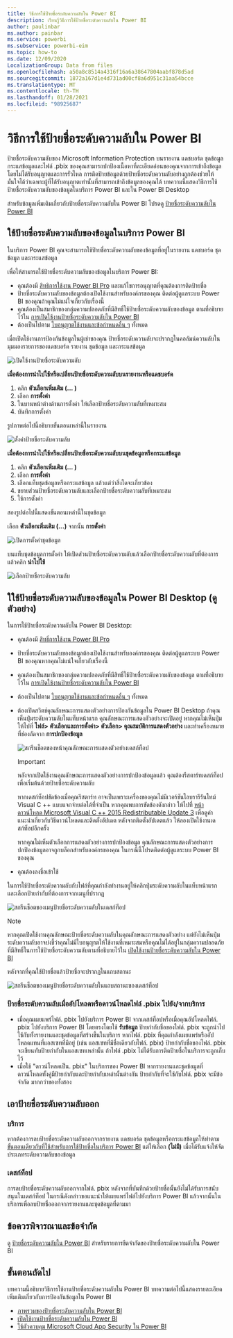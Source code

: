 ```yaml
---
title: วิธีการใช้ป้ายชื่อระดับความลับใน Power BI
description: เรียนรู้วิธีการใช้ป้ายชื่อระดับความลับใน Power BI
author: paulinbar
ms.author: painbar
ms.service: powerbi
ms.subservice: powerbi-eim
ms.topic: how-to
ms.date: 12/09/2020
LocalizationGroup: Data from files
ms.openlocfilehash: a50a8c8514a4316f16a6a38647804aabf878d5ad
ms.sourcegitcommit: 1872a167d1e4d731ad00cf8a6d951c31aa54bcce
ms.translationtype: MT
ms.contentlocale: th-TH
ms.lasthandoff: 01/28/2021
ms.locfileid: "98925687"
---
```

# <a name="how-to-apply-sensitivity-labels-in-power-bi"></a>วิธีการใช้ป้ายชื่อระดับความลับใน Power BI

ป้ายชื่อระดับความลับของ Microsoft Information Protection บนรายงาน แดชบอร์ด ชุดข้อมูล กระแสข้อมูลและไฟล์ .pbix ของคุณสามารถปกป้องเนื้อหาที่ละเอียดอ่อนของคุณจากการเข้าถึงข้อมูลโดยไม่ได้รับอนุญาตและการรั่วไหล การติดป้ายข้อมูลด้วยป้ายชื่อระดับความลับอย่างถูกต้องช่วยให้มั่นใจได้ว่าเฉพาะผู้ที่ได้รับอนุญาตเท่านั้นที่สามารถเข้าถึงข้อมูลของคุณได้ บทความนี้แสดงวิธีการใช้ป้ายชื่อระดับความลับของข้อมูลในบริการ Power BI และใน Power BI Desktop

สำหรับข้อมูลเพิ่มเติมเกี่ยวกับป้ายชื่อระดับความลับใน Power BI โปรดดู [ป้ายชื่อระดับความลับใน Power BI](service-security-sensitivity-label-overview.md)

## <a name="apply-sensitivity-labels-in-the-power-bi-service"></a>ใช้ป้ายชื่อระดับความลับของข้อมูลในบริการ Power BI

ในบริการ Power BI คุณจะสามารถใช้ป้ายชื่อระดับความลับของข้อมูลที่อยู่ในรายงาน แดชบอร์ด ชุดข้อมูล และกระแสข้อมูล

เพื่อให้สามารถใช้ป้ายชื่อระดับความลับของข้อมูลในบริการ Power BI:
* คุณต้องมี [สิทธิการใช้งาน Power BI Pro](./service-admin-purchasing-power-bi-pro.md) และแก้ไขการอนุญาตที่คุณต้องการติดป้ายชื่อ
* ป้ายชื่อระดับความลับของข้อมูลต้องเปิดใช้งานสำหรับองค์กรของคุณ ติดต่อผู้ดูแลระบบ Power BI ของคุณถ้าคุณไม่แน่ใจเกี่ยวกับเรื่องนี้
* คุณต้องเป็นสมาชิกของกลุ่มความปลอดภัยที่มีสิทธิ์ใช้ป้ายชื่อระดับความลับของข้อมูล ตามที่อธิบายไว้ใน [การเปิดใช้งานป้ายชื่อระดับความลับใน Power BI](./service-security-enable-data-sensitivity-labels.md)
* ต้องเป็นไปตาม [ใบอนุญาตใช้งานและข้อกำหนดอื่น ๆ](./service-security-enable-data-sensitivity-labels.md#licensing-and-requirements) ทั้งหมด

เมื่อเปิดใช้งานการป้องกันข้อมูลในผู้เช่าของคุณ ป้ายชื่อระดับความลับจะปรากฏในคอลัมน์ความลับในมุมมองรายการของแดชบอร์ด รายงาน ชุดข้อมูล และกระแสข้อมูล

![เปิดใช้งานป้ายชื่อระดับความลับ](media/service-security-apply-data-sensitivity-labels/apply-data-sensitivity-labels-01.png)

**เมื่อต้องการนำไปใช้หรือเปลี่ยนป้ายชื่อระดับความลับบนรายงานหรือแดชบอร์ด**
1. คลิก **ตัวเลือกเพิ่มเติม (... )**
1. เลือก **การตั้งค่า**
1. ในบานหน้าต่างด้านการตั้งค่า ให้เลือกป้ายชื่อระดับความลับที่เหมาะสม
1. บันทึกการตั้งค่า

รูปภาพต่อไปนี้อธิบายขั้นตอนเหล่านี้ในรายงาน

![ตั้งค่าป้ายชื่อระดับความลับ](media/service-security-apply-data-sensitivity-labels/apply-data-sensitivity-labels-02.png)

**เมื่อต้องการนำไปใช้หรือเปลี่ยนป้ายชื่อระดับความลับบนชุดข้อมูลหรือกระแสข้อมูล**

1. คลิก **ตัวเลือกเพิ่มเติม (... )**
1. เลือก **การตั้งค่า**
1. เลือกแท็บชุดข้อมูลหรือกระแสข้อมูล แล้วแต่ว่าสิ่งใดจะเกี่ยวข้อง
1. ขยายส่วนป้ายชื่อระดับความลับและเลือกป้ายชื่อระดับความลับที่เหมาะสม
1. ใช้การตั้งค่า

สองรูปต่อไปนี้แสดงขั้นตอนเหล่านี้ในชุดข้อมูล

เลือก **ตัวเลือกเพิ่มเติม (...)** จากนั้น **การตั้งค่า**

![เปิดการตั้งค่าชุดข้อมูล](media/service-security-apply-data-sensitivity-labels/apply-data-sensitivity-labels-05.png)

บนแท็บชุดข้อมูลการตั้งค่า ให้เปิดส่วนป้ายชื่อระดับความลับแล้วเลือกป้ายชื่อระดับความลับที่ต้องการแล้วคลิก **นำไปใช้**

![เลือกป้ายชื่อระดับความลับ](media/service-security-apply-data-sensitivity-labels/apply-data-sensitivity-labels-06.png)

## <a name="apply-sensitivity-labels-in-power-bi-desktop-preview"></a>ใใช้ป้ายชื่อระดับความลับของข้อมูลใน Power BI Desktop (ดูตัวอย่าง)

ในการใช้ป้ายชื่อระดับความลับใน Power BI Desktop:
* คุณต้องมี [สิทธิ์การใช้งาน Power BI Pro](./service-admin-purchasing-power-bi-pro.md)
* ป้ายชื่อระดับความลับของข้อมูลต้องเปิดใช้งานสำหรับองค์กรของคุณ ติดต่อผู้ดูแลระบบ Power BI ของคุณหากคุณไม่แน่ใจเกี่ยวกับเรื่องนี้
* คุณต้องเป็นสมาชิกของกลุ่มความปลอดภัยที่มีสิทธิ์ใช้ป้ายชื่อระดับความลับของข้อมูล ตามที่อธิบายไว้ใน [การเปิดใช้งานป้ายชื่อระดับความลับใน Power BI](./service-security-enable-data-sensitivity-labels.md)
* ต้องเป็นไปตาม [ใบอนุญาตใช้งานและข้อกำหนดอื่น ๆ](./service-security-enable-data-sensitivity-labels.md#licensing-and-requirements) ทั้งหมด
* ต้องเปิดสวิตช์คุณลักษณะการแสดงตัวอย่างการป้องกันข้อมูลใน Power BI Desktop ถ้าคุณเห็นปุ่มระดับความลับในแท็บหน้าแรก คุณลักษณะการแสดงตัวอย่างจะเปิดอยู่ หากคุณไม่เห็นปุ่มให้ไปที่ **ไฟล์> ตัวเลือกและการตั้งค่า> ตัวเลือก> คุณสมบัติการแสดงตัวอย่าง** และทำเครื่องหมายที่ช่องถัดจาก **การปกป้องข้อมูล**

    ![สกรีนช็อตของหน้าคุณลักษณะการแสดงตัวอย่างเดสก์ท็อป](media/service-security-apply-data-sensitivity-labels/desktop-preview-features-page.png)

    >[!Important]
    >หลังจากเปิดใช้งานคุณลักษณะการแสดงตัวอย่างการปกป้องข้อมูลแล้ว คุณต้องรีสตาร์ทเดสก์ท็อปเพื่อเริ่มต้นด้วยป้ายชื่อระดับความลับ
    >
    >หากเดสก์ท็อปขัดข้องเมื่อคุณรีสตาร์ท อาจเป็นเพราะเครื่องของคุณไม่มีเวอร์ชันไลบรารีรันไทม์ Visual C ++ แบบแจกจ่ายต่อได้ที่จำเป็น หากคุณพบการขัดข้องดังกล่าว ให้ไปที่ [หน้าดาวน์โหลด Microsoft Visual C ++ 2015 Redistributable Update 3](https://www.microsoft.com/download/details.aspx?id=53587) เพื่อดูคำแนะนำเกี่ยวกับวิธีดาวน์โหลดและติดตั้งอัปเดต หลังจากติดตั้งอัปเดตแล้ว ให้ลองเปิดใช้งานเดสก์ท็อปอีกครั้ง

    หากคุณไม่เห็นตัวเลือกการแสดงตัวอย่างการปกป้องข้อมูล คุณลักษณะการแสดงตัวอย่างการปกป้องข้อมูลอาจถูกบล็อกสำหรับองค์กรของคุณ ในกรณีนี้โปรดติดต่อผู้ดูแลระบบ Power BI ของคุณ

* คุณต้องลงชื่อเข้าใช้

ในการใช้ป้ายชื่อระดับความลับกับไฟล์ที่คุณกำลังทำงานอยู่ให้คลิกปุ่มระดับความลับในแท็บหน้าแรกและเลือกป้ายกำกับที่ต้องการจากเมนูที่ปรากฏ

![สกรีนช็อตของเมนูป้ายชื่อระดับความลับในเดสก์ท็อป](media/service-security-apply-data-sensitivity-labels/sensitivity-label-menu-desktop.png)

>[!NOTE]
> หากคุณเปิดใช้งานคุณลักษณะป้ายชื่อระดับความลับในคุณลักษณะการแสดงตัวอย่าง แต่ยังไม่เห็นปุ่มระดับความลับอาจบ่งชี้ว่าคุณไม่มีใบอนุญาตให้ใช้งานที่เหมาะสมหรือคุณไม่ได้อยู่ในกลุ่มความปลอดภัยที่มีสิทธิ์ในการใช้ป้ายชื่อระดับความลับตามที่อธิบายไว้ใน [เปิดใช้งานป้ายชื่อระดับความลับใน Power BI](./service-security-enable-data-sensitivity-labels.md)

หลังจากที่คุณใช้ป้ายชื่อแล้วป้ายชื่อจะปรากฏในแถบสถานะ

![สกรีนช็อตของเมนูป้ายชื่อระดับความลับในแถบสถานะของเดสก์ท็อป](media/service-security-apply-data-sensitivity-labels/sensitivity-label-in-desktop-status-bar.png)

### <a name="sensitivity-labels-when-uploading-or-downloading-pbix-files-tofrom-the-service"></a>ป้ายชื่อระดับความลับเมื่ออัปโหลดหรือดาวน์โหลดไฟล์ .pbix ไปยัง/จากบริการ
* เมื่อคุณเผยแพร่ไฟล์. pbix ไปยังบริการ Power BI จากเดสก์ท็อปหรือเมื่อคุณอัปโหลดไฟล์. pbix ไปยังบริการ Power BI โดยตรงโดยใช้ **รับข้อมูล** ป้ายกำกับชื่อของไฟล์. pbix จะถูกนำไปใช้กับทั้งรายงานและชุดข้อมูลที่สร้างขึ้นในบริการ หากไฟล์. pbix ที่คุณกำลังเผยแพร่หรืออัปโหลดแทนที่แอสเซทที่มีอยู่ (เช่น แอสเซทที่มีชื่อเดียวกับไฟล์. pbix) ป้ายกำกับชื่อของไฟล์. pbix จะเขียนทับป้ายกำกับในแอสเซทเหล่านั้น ถ้าไฟล์ .pbix ไม่ได้รับการติดป้ายชื่อในบริการจะถูกเก็บไว้
* เมื่อใช้ "ดาวน์โหลดเป็น. pbix" ในบริการของ Power BI หากรายงานและชุดข้อมูลที่ดาวน์โหลดทั้งคู่มีป้ายกำกับและป้ายกำกับเหล่านั้นต่างกัน ป้ายกำกับที่จะใช้กับไฟล์. pbix จะมีข้อจำกัด มากกว่าของทั้งสอง

## <a name="remove-sensitivity-labels"></a>เอาป้ายชื่อระดับความลับออก

### <a name="service"></a>บริการ
หากต้องการลบป้ายชื่อระดับความลับออกจากรายงาน แดชบอร์ด ชุดข้อมูลหรือกระแสข้อมูลให้ทำตาม [ขั้นตอนเดียวกับที่ใช้สำหรับการใช้ป้ายชื่อในบริการ Power BI](#apply-sensitivity-labels-in-the-power-bi-service) แต่ให้เลือก **(ไม่มี)** เมื่อได้รับแจ้งให้จัดประเภทระดับความลับของข้อมูล

### <a name="desktop"></a>เดสก์ท็อป
การลบป้ายชื่อระดับความลับออกจากไฟล์. pbix หลังจากที่บันทึกด้วยป้ายชื่อนั้นยังไม่ได้รับการสนับสนุนในเดสก์ท็อป ในกรณีดังกล่าวขอแนะนำให้เผยแพร่ไฟล์ไปยังบริการ Power BI แล้วจากนั้นในบริการเพื่อลบป้ายชื่อออกจากรายงานและชุดข้อมูลที่ตามมา

## <a name="considerations-and-limitations"></a>ข้อควรพิจารณาและข้อจำกัด

ดู [ป้ายชื่อระดับความลับใน Power BI](service-security-sensitivity-label-overview.md#limitations) สำหรับรายการขีดจำกัดของป้ายชื่อระดับความลับใน Power BI

## <a name="next-steps"></a>ขั้นตอนถัดไป

บทความนี้อธิบายวิธีการใช้งานป้ายชื่อระดับความลับใน Power BI บทความต่อไปนี้แสดงรายละเอียดเพิ่มเติมเกี่ยวกับการป้องกันข้อมูลใน Power BI 

* [ภาพรวมของป้ายชื่อระดับความลับใน Power BI](./service-security-sensitivity-label-overview.md)
* [เปิดใช้งานป้ายชื่อระดับความลับใน Power BI](./service-security-enable-data-sensitivity-labels.md)
* [ใช้ตัวควบคุม Microsoft Cloud App Security ใน Power BI](./service-security-using-microsoft-cloud-app-security-controls.md)